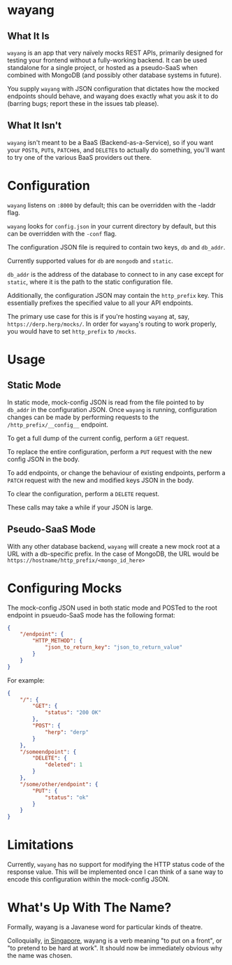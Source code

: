 # wayang

## What It Is

`wayang` is an app that very naïvely mocks REST APIs, primarily designed for testing your frontend without a fully-working backend. It can be used standalone for a single project, or hosted as a pseudo-SaaS when combined with MongoDB (and possibly other database systems in future).

You supply `wayang` with JSON configuration that dictates how the mocked endpoints should behave, and wayang does exactly what you ask it to do (barring bugs; report these in the issues tab please).

## What It Isn't

`wayang` isn't meant to be a BaaS (Backend-as-a-Service), so if you want your `POST`s, `PUT`s, `PATCH`es, and `DELETE`s to actually do something, you'll want to try one of the various BaaS providers out there.

# Configuration

`wayang` listens on `:8000` by default; this can be overridden with the -laddr flag.

`wayang` looks for `config.json` in your current directory by default, but this can be overridden with the `-conf` flag.

The configuration JSON file is required to contain two keys, `db` and `db_addr`.

Currently supported values for `db` are `mongodb` and `static`.

`db_addr` is the address of the database to connect to in any case except for `static`, where it is the path to the static configuration file.

Additionally, the configuration JSON may contain the `http_prefix` key. This essentially prefixes the specified value to all your API endpoints.

The primary use case for this is if you're hosting `wayang` at, say, `https://derp.herp/mocks/`. In order for `wayang`'s routing to work properly, you would have to set `http_prefix` to `/mocks`.

# Usage

## Static Mode

In static mode, mock-config JSON is read from the file pointed to by `db_addr` in the configuration JSON. Once `wayang` is running, configuration changes can be made by performing requests to the `/http_prefix/__config__` endpoint.

To get a full dump of the current config, perform a `GET` request.

To replace the entire configuration, perform a `PUT` request with the new config JSON in the body.

To add endpoints, or change the behaviour of existing endpoints, perform a `PATCH` request with the new and modified keys JSON in the body.

To clear the configuration, perform a `DELETE` request.

These calls may take a while if your JSON is large.

## Pseudo-SaaS Mode

With any other database backend, `wayang` will create a new mock root at a URL with a db-specific prefix. In the case of MongoDB, the URL would be `https://hostname/http_prefix/<mongo_id_here>`

# Configuring Mocks

The mock-config JSON used in both static mode and POSTed to the root endpoint in psueudo-SaaS mode has the following format:

```json
{
	"/endpoint": {
		"HTTP_METHOD": {
			"json_to_return_key": "json_to_return_value"
		}
	}
}
```

For example:

```json
{
	"/": {
		"GET": {
			"status": "200 OK"
		},
		"POST": {
			"herp": "derp"
		}
	},
	"/someendpoint": {
		"DELETE": {
			"deleted": 1
		}
	},
	"/some/other/endpoint": {
		"PUT": {
			"status": "ok"
		}
	}
}
```

# Limitations

Currently, `wayang` has no support for modifying the HTTP status code of the response value. This will be implemented once I can think of a sane way to encode this configuration within the mock-config JSON.

# What's Up With The Name?

Formally, wayang is a Javanese word for particular kinds of theatre.

Colloquially, [in Singapore](http://www.singlishdictionary.com/singlish_W.htm#wayang), wayang is a verb meaning "to put on a front", or "to pretend to be hard at work". It should now be immediately obvious why the name was chosen.
